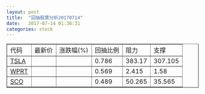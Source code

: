 ```yaml
---
layout: post
title:  "回抽股票分析20170714"
date:   2017-07-14 01:36:31
categories: stock
---
```

<script type="text/javascript">
var stockList = []
stockList.push('gb_tsla');
stockList.push('gb_wprt');
stockList.push('gb_sco');
</script>
<table border="1">
 <tr>
 <td>代码</td>
 <td>最新价</td>
 <td>涨跌幅(%)</td>
 <td>回抽比例</td>
 <td>阻力</td>
 <td>支撑</td>
</tr>
  <tr id="tsla">
  <td><a href="http://stock.finance.sina.com.cn/usstock/quotes/TSLA.html" target="_blank">TSLA</a></td><td></td><td></td><td>0.786</td><td>383.17</td><td>307.105</td></tr>
  <tr id="wprt">
  <td><a href="http://stock.finance.sina.com.cn/usstock/quotes/WPRT.html" target="_blank">WPRT</a></td><td></td><td></td><td>0.569</td><td>2.415</td><td>1.58</td></tr>
  <tr id="sco">
  <td><a href="http://stock.finance.sina.com.cn/usstock/quotes/SCO.html" target="_blank">SCO</a></td><td></td><td></td><td>0.489</td><td>50.265</td><td>35.565</td></tr>
</table>
